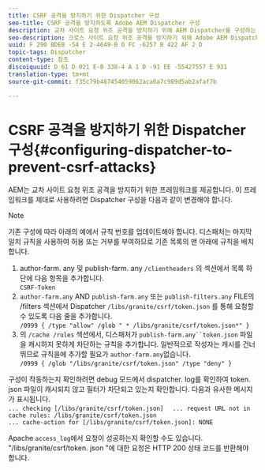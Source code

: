 ```yaml
---
title: CSRF 공격을 방지하기 위한 Dispatcher 구성
seo-title: CSRF 공격을 방지하도록 Adobe AEM Dispatcher 구성
description: 교차 사이트 요청 위조 공격을 방지하기 위해 AEM Dispatcher를 구성하는 방법을 알아봅니다.
seo-description: 크로스 사이트 요청 위조 공격을 방지하기 위해 Adobe AEM Dispatcher를 구성하는 방법을 알아봅니다.
uuid: F 290 BDEB -54 E 2-4649-B 0 FC -6257 B 422 AF 2 D
topic-tags: Dispatcher
content-type: 참조
discoiquuid: D 61 D 021 E-B 338-4 A 1 D -91 EE -55427557 E 931
translation-type: tm+mt
source-git-commit: f35c79b487454059062aca6a7c989d5ab2afaf7b

---
```



# CSRF 공격을 방지하기 위한 Dispatcher 구성{#configuring-dispatcher-to-prevent-csrf-attacks}

AEM는 교차 사이트 요청 위조 공격을 방지하기 위한 프레임워크를 제공합니다. 이 프레임워크를 제대로 사용하려면 Dispatcher 구성을 다음과 같이 변경해야 합니다.

>[!NOTE]
>
>기존 구성에 따라 아래의 예에서 규칙 번호를 업데이트해야 합니다. 디스패처는 마지막 일치 규칙을 사용하여 허용 또는 거부를 부여하므로 기존 목록의 맨 아래에 규칙을 배치합니다.

1. author-farm. any 및 publish-farm. any `/clientheaders` 의 섹션에서 목록 하단에 다음 항목을 추가합니다.\
   `CSRF-Token`
1. `author-farm.any` AND `publish-farm.any` 또는 `publish-filters.any` FILE의 /filters 섹션에서 Dispatcher `/libs/granite/csrf/token.json` 를 통해 요청할 수 있도록 다음 줄을 추가합니다.\
   `/0999 { /type "allow" /glob " * /libs/granite/csrf/token.json*" }`
1. 의 `/cache /rules` 섹션에서, 디스패처가 `publish-farm.any``token.json` 파일을 캐시하지 못하게 차단하는 규칙을 추가합니다. 일반적으로 작성자는 캐시를 건너뛰므로 규칙을에 추가할 필요가 `author-farm.any`없습니다.\
   `/0999 { /glob "/libs/granite/csrf/token.json" /type "deny" }`

구성이 작동하는지 확인하려면 debug 모드에서 dispatcher. log를 확인하여 token. json 파일이 캐시되지 않고 필터가 차단되고 있는지 확인합니다. 다음과 유사한 메시지가 표시됩니다.\
`... checking [/libs/granite/csrf/token.json]  `
`... request URL not in cache rules: /libs/granite/csrf/token.json`\
`... cache-action for [/libs/granite/csrf/token.json]: NONE`

Apache `access_log`에서 요청이 성공하는지 확인할 수도 있습니다. &quot;/libs/granite/csrf/token. json &quot;에 대한 요청은 HTTP 200 상태 코드를 반환해야 합니다.
